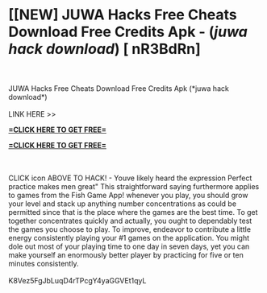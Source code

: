 # [[NEW] JUWA Hacks Free Cheats Download Free Credits Apk - (*juwa hack download*) [ nR3BdRn]
<br>
<br>JUWA Hacks Free Cheats Download Free Credits Apk (*juwa hack download*)
<br>
<br>LINK HERE >> 

**[=CLICK HERE TO GET FREE=](https://www.google.com/url?q=https%3A%2F%2Fappbitly.com%2FuxHKU)**


**[=CLICK HERE TO GET FREE=](https://www.google.com/url?q=https%3A%2F%2Fappbitly.com%2FuxHKU)**


<br>
<br>CLICK  icon ABOVE TO HACK! - Youve likely heard the expression Perfect practice makes men great" This straightforward saying furthermore applies to games from the Fish Game App! whenever you play, you should grow your level and stack up anything number concentrations as could be permitted since that is the place where the games are the best time.  To get together concentrates quickly and actually, you ought to dependably test the games you choose to play.  To improve, endeavor to contribute a little energy consistently playing your #1 games on the application.  You might dole out most of your playing time to one day in seven days, yet you can make yourself an enormously better player by practicing for five or ten minutes consistently. 
<br>
<br>K8Vez5FgJbLuqD4rTPcgY4yaGGVEt1qyL
<br>
